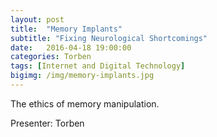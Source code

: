 ```yaml
---
layout: post
title:  "Memory Implants"
subtitle: "Fixing Neurological Shortcomings"
date:   2016-04-18 19:00:00
categories: Torben
tags: [Internet and Digital Technology]
bigimg: /img/memory-implants.jpg
---
```


The ethics of memory manipulation.

Presenter: Torben
